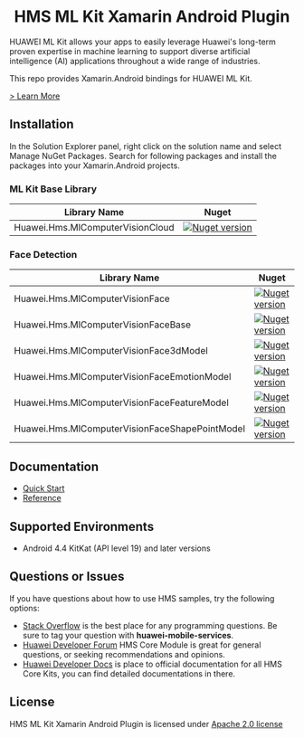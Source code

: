 <p align="center">
  <h1 align="center">HMS ML Kit Xamarin Android Plugin</h1>
</p>

HUAWEI ML Kit allows your apps to easily leverage Huawei's long-term proven expertise in machine learning to support diverse artificial intelligence (AI) applications throughout a wide range of industries.

This repo provides Xamarin.Android bindings for HUAWEI ML Kit.

[> Learn More](https://developer.huawei.com/consumer/en/doc/development/HMS-Plugin-Guides/about-service-0000001052602130)

## Installation

In the Solution Explorer panel, right click on the solution name and select Manage NuGet Packages. Search for following packages and install the packages into your Xamarin.Android projects.

### ML Kit Base Library

| Library Name  | Nuget |
|--------|-----|
| Huawei.Hms.MlComputerVisionCloud   |  <a href="https://www.nuget.org/packages/Huawei.Hms.MlComputerVisionCloud"><img src="https://img.shields.io/nuget/v/Huawei.Hms.MlComputerVisionCloud?color=%23ed2a1c&style=for-the-badge" alt="Nuget version"></a> |

### Face Detection

| Library Name  | Nuget |
|--------|-----|
| Huawei.Hms.MlComputerVisionFace |  <a href="https://www.nuget.org/packages/Huawei.Hms.MlComputerVisionFace"><img src="https://img.shields.io/nuget/v/Huawei.Hms.MlComputerVisionFace?color=%23ed2a1c&style=for-the-badge" alt="Nuget version"></a> |
| Huawei.Hms.MlComputerVisionFaceBase  |  <a href="https://www.nuget.org/packages/Huawei.Hms.MlComputerVisionFaceBase"><img src="https://img.shields.io/nuget/v/Huawei.Hms.MlComputerVisionFaceBase?color=%23ed2a1c&style=for-the-badge" alt="Nuget version"></a> |
| Huawei.Hms.MlComputerVisionFace3dModel  |  <a href="https://www.nuget.org/packages/Huawei.Hms.MlComputerVisionFace3dModel"><img src="https://img.shields.io/nuget/v/Huawei.Hms.MlComputerVisionFace3dModel?color=%23ed2a1c&style=for-the-badge" alt="Nuget version"></a> |
| Huawei.Hms.MlComputerVisionFaceEmotionModel  |  <a href="https://www.nuget.org/packages/Huawei.Hms.MlComputerVisionFaceEmotionModel"><img src="https://img.shields.io/nuget/v/Huawei.Hms.MlComputerVisionFaceEmotionModel?color=%23ed2a1c&style=for-the-badge" alt="Nuget version"></a> |
| Huawei.Hms.MlComputerVisionFaceFeatureModel |  <a href="https://www.nuget.org/packages/Huawei.Hms.MlComputerVisionFaceFeatureModel"><img src="https://img.shields.io/nuget/v/Huawei.Hms.MlComputerVisionFaceFeatureModel?color=%23ed2a1c&style=for-the-badge" alt="Nuget version"></a> |
| Huawei.Hms.MlComputerVisionFaceShapePointModel |  <a href="https://www.nuget.org/packages/Huawei.Hms.MlComputerVisionFaceShapePointModel"><img src="https://img.shields.io/nuget/v/Huawei.Hms.MlComputerVisionFaceShapePointModel?color=%23ed2a1c&style=for-the-badge" alt="Nuget version"></a> |

## Documentation

- [Quick Start](https://developer.huawei.com/consumer/en/doc/development/HMS-Plugin-Guides/prepare-dev-env-0000001052968081)
- [Reference](https://developer.huawei.com/consumer/en/doc/development/HMS-Plugin-References-V1/overview-0000001052991421-V1)

## Supported Environments

- Android 4.4 KitKat (API level 19) and later versions

## Questions or Issues

If you have questions about how to use HMS samples, try the following options:
- [Stack Overflow](https://stackoverflow.com/questions/tagged/huawei-mobile-services) is the best place for any programming questions. Be sure to tag your question with **huawei-mobile-services**.
- [Huawei Developer Forum](https://forums.developer.huawei.com/forumPortal/en/home?fid=0101187876626530001) HMS Core Module is great for general questions, or seeking recommendations and opinions.
- [Huawei Developer Docs](https://developer.huawei.com/consumer/en/doc/overview/HMS-Core-Plugin) is place to official documentation for all HMS Core Kits, you can find detailed documentations in there.

## License

HMS ML Kit Xamarin Android Plugin is licensed under [Apache 2.0 license](LICENSE)